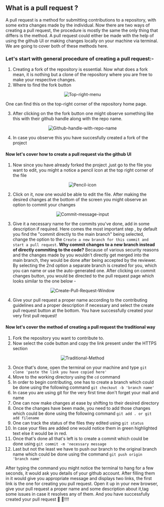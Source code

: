 ## What is a pull request ?
 
A pull request is a method for submitting contributions to a repository, with some extra changes made by the individual. 
Now there are two ways of creating a pull request, the procedure is mostly the same the only thing that differs is the method. A pull request could either be made with the help of using the github UI or making changes locally on your machine via terminal.
We are going to cover both of these methods here.

### Let's start with general procedure of creating a pull request:-
1) Creating a fork of the repository is essential. Now what does a fork mean, it is nothing but a clone of the repository where you are free to make your respective changes. 
2) Where to find the fork button

<div align='center'>
 
![Top-right-menu](https://user-images.githubusercontent.com/75060398/172175467-0be75024-3e74-42a1-837d-b3e9c1b5f995.png)
 
</div>

One can find this on the top-right corner of the repository home page.

3) After clicking on the the fork button one might observe something like this with their github handle along with the repo name.

<div align='center'>
  
![Github-handle-with-repo-name](https://user-images.githubusercontent.com/75060398/172176326-f4760b41-910a-409d-bf8b-90cc82e6b7fe.png )

</div>

4) In case you observe this you have succesfully created a fork of the project

#### Now let's cover how to create a pull request via the github UI

1) Now since you have already forked the project ,just go to the file you want to edit, you might a notice a pencil icon at the top right corner of the file

<div align='center'>
 
![Pencil-icon](https://user-images.githubusercontent.com/75060398/172180663-0fdfe56d-02d9-422c-9528-6f2c74302eb5.png)

</div>

2) Click on it, now one would be able to edit the file. After making the desired changes at the bottom of the screen you might observe an option to commit your changes

<div align='center'>
 
![Commit-message-input](https://user-images.githubusercontent.com/75060398/172181128-305dfde6-2c58-419f-b0a1-6ccc60fd9863.png )

</div>


3) Give it a necessary name for the commits you've done, add in some description if required. Here comes the most important step , by default you find the "commit directly to the main branch" being selected, change the option to the `Create a new branch for this commit and start a pull request`. 
**Why commit changes to a new branch instead of directly commiting to the code?**
Because of various security reasons and the changes made by you wouldn't directly get merged into the main branch, they would be done after being accepted by the reviewer.
By selecting the 2nd option a separate branch is created for you, which you can name or use the auto-generated one. After clicking on commit changes button, you would be directed to the pull request page which looks similar to the one below -

<div align='center'>
 
![Create-Pull-Request-Window](https://user-images.githubusercontent.com/75060398/172183076-1dafe09d-6196-42b4-8557-adffcdf88e65.png )

</div>

4) Give your pull request a proper name according to the contributing guidelines and a proper description if necessary and select the create pull request button at the bottom. You have successfully created your very first pull request!


#### Now let's cover the method of creating a pull request the traditional way
1) Fork the repository you want to contribute to.
2) Now select the code button and copy the link present under the HTTPS section


<div align='center'>
 
![Traditional-Method](https://user-images.githubusercontent.com/75060398/172184258-3e6f0b18-20ea-4ada-b8d9-da82cf07affa.png ) 

</div> 

3) Once that's done, open the terminal on your machine and type `git clone 'paste the link you have copied here'`
4) Move to the working directory using the `cd` command 
5) In order to begin contributing, one has to create a branch which could be done using the following command `git checkout -b 'branch name' `
6) In case you are using git for the very first time don't forget your mail and name
7) One can now make changes at ease by shifting to their desired directory 
8) Once the changes have been made, you need to add those changes which could be done using the following command `git add . or git add filename`
9) One can track the status of the files they edited using `git status`
10) In case your files are added one would notice them in green highlighted text else it would be in red.
11) Once that's done all that's left is to create a commit which could be done using `git commit -m 'necessary message`
12) Last but not the least we have to push our branch to the original branch name which could be done using the command `git push origin 'branch name'`

After typing the command you might notice the terminal to hang for a few seconds, it would ask you details of your github account.
After filling them in it would give you appropriate message and displays two links, the first link is the one for creating you pull request.
Open it up in your new browser, give your pull request a proper name and some description about it,tag some issues in case it resolves any of them.
And you have successfully created your pull request 🥳 🥳!!!!
